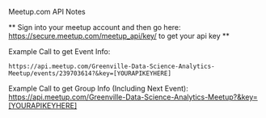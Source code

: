 Meetup.com API Notes

** Sign into your meetup account and then go here: https://secure.meetup.com/meetup_api/key/ to get your api key **

Example Call to get Event Info:

	https://api.meetup.com/Greenville-Data-Science-Analytics-Meetup/events/239703614?&key=[YOURAPIKEYHERE]

Example Call to get Group Info (Including Next Event):
	https://api.meetup.com/Greenville-Data-Science-Analytics-Meetup?&key=[YOURAPIKEYHERE]